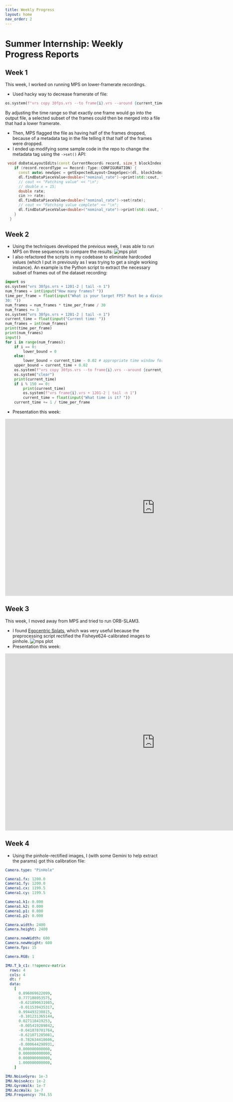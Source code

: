```yaml
---
title: Weekly Progress
layout: home
nav_order: 2
---
```


# Summer Internship: Weekly Progress Reports

## Week 1

This week, I worked on running MPS on lower-framerate recordings.

- Used hacky way to decrease framerate of file:

```python
os.system(f"vrs copy 30fps.vrs --to frame{i}.vrs --around {current_time} 0.02 > /dev/null")
```

  By adjusting the time range so that exactly one frame would go into the output
  file, a selected subset of the frames could then be merged into a file that
  had a lower framerate.

- Then, MPS flagged the file as having half of the frames dropped, because
  of a metadata tag in the file telling it that half of the frames were dropped.
- I ended up modifying some sample code in the repo to change the metadata tag
  using the `->set()` API:

```cpp
 void doDataLayoutEdits(const CurrentRecord& record, size_t blockIndex, DataLayout& dl) override {
    if (record.recordType == Record::Type::CONFIGURATION) {
      const auto& newSpec = getExpectedLayout<ImageSpec>(dl, blockIndex);
      dl.findDataPieceValue<double>("nominal_rate")->print(std::cout, "");
      // cout << "Patching value" << "\n";
      // double x = 15;
      double rate;
      cin >> rate;
      dl.findDataPieceValue<double>("nominal_rate")->set(rate);
      // cout << "Patching value complete" << "\n";
      dl.findDataPieceValue<double>("nominal_rate")->print(std::cout, "");
    }
  }
```

## Week 2

- Using the techniques developed the previous week, I was able to run MPS on
  three sequences to compare the results:
  ![mps plot](assets/images/mps_plot.png "Plot of MPS results on 3 sequences")
- I also refactored the scripts in my codebase to eliminate hardcoded values
  (which I put in previously as I was trying to get a single working instance).
  An example is the Python script to extract the necessary subset of frames out of
  the dataset recording:

```python
import os
os.system("vrs 30fps.vrs + 1201-2 | tail -n 1")
num_frames = int(input("How many frames? "))
time_per_frame = float(input("What is your target FPS? Must be a divisor of \
30: "))
num_frames = num_frames * time_per_frame / 30
num_frames += 3
os.system("vrs 30fps.vrs + 1201-2 | tail -n 1")
current_time = float(input("Current time: "))
num_frames = int(num_frames)
print(time_per_frame)
print(num_frames)
input()
for i in range(num_frames):
    if i == 0:
        lower_bound = 0
    else:
        lower_bound = current_time - 0.02 # appropriate time window for 30fps
    upper_bound = current_time + 0.02
    os.system(f"vrs copy 30fps.vrs --to frame{i}.vrs --around {current_time} 0.02 > /dev/null")
    os.system("clear")
    print(current_time)
    if i % 150 == 0:
        print(current_time)
        os.system(f"vrs frame{i}.vrs + 1201-2 | tail -n 1")
        current_time = float(input("What time is it? "))
    current_time += 1 / time_per_frame
```

- Presentation this week:
<iframe src="https://docs.google.com/presentation/d/e/2PACX-1vR_cLud0nuOIFRterRV6IEc492I1zLgn_KeMaCOzJEN0q71m3Oelrj7p_88fSRi3fdLjFOIN63Aqq8_/pubembed?start=false&loop=false&delayms=3000" frameborder="0" width="960" height="569" allowfullscreen="true" mozallowfullscreen="true" webkitallowfullscreen="true"></iframe>

## Week 3

This week, I moved away from MPS and tried to run ORB-SLAM3.

- I found [Egocentric
  Splats](https://github.com/facebookresearch/egocentric_splats), which was very
  useful because the preprocessing script rectified the Fisheye624-calibrated images
  to pinhole.
  ![mps plot](assets/images/rectify.png "Fisheye624 vs Rectified Pinhole Images")
- Presentation this week:
<iframe src="https://docs.google.com/presentation/d/e/2PACX-1vTSYHJBDJiIqnvgN_qvrfBAPrc3ZtIv5iW3AHEHae42XHKt6mq9McFcmYdvVu9k7PSsjj6KCEathNCE/pubembed?start=false&loop=false&delayms=3000" frameborder="0" width="960" height="569" allowfullscreen="true" mozallowfullscreen="true" webkitallowfullscreen="true"></iframe>

## Week 4

- Using the pinhole-rectified images, I (with some Gemini to help extract the
  params) got this
  calibration file:

```yaml
Camera.type: "PinHole"

Camera1.fx: 1200.0
Camera1.fy: 1200.0
Camera1.cx: 1199.5
Camera1.cy: 1199.5

Camera1.k1: 0.000
Camera1.k2: 0.000
Camera1.p1: 0.000
Camera1.p2: 0.000

Camera.width: 2400
Camera.height: 2400

Camera.newWidth: 600
Camera.newHeight: 600
Camera.fps: 15

Camera.RGB: 1

IMU.T_b_c1: !!opencv-matrix
  rows: 4
  cols: 4
  dt: f
  data:
    [
      0.096069622099,
      0.777188953575,
      -0.621890631985,
      -0.011539435317,
      0.994493238815,
      -0.101231365144,
      0.027118419253,
      -0.005419289842,
      -0.041878701764,
      -0.621071285081,
      -0.782634418606,
      -0.000644298931,
      0.000000000000,
      0.000000000000,
      0.000000000000,
      1.000000000000,
    ]

IMU.NoiseGyro: 1e-3
IMU.NoiseAcc: 1e-2
IMU.GyroWalk: 1e-7
IMU.AccWalk: 1e-7
IMU.Frequency: 794.55
```
